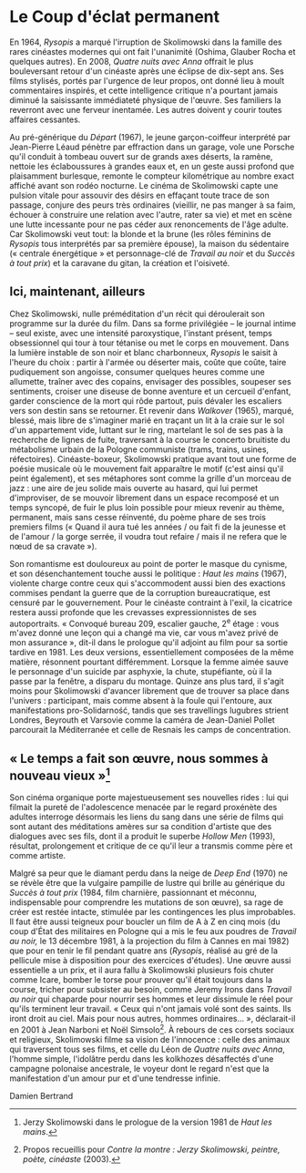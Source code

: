# Le Coup d'éclat permanent

En 1964, _Rysopis_ a marqué l'irruption de Skolimowski dans la famille des rares cinéastes modernes qui ont fait l'unanimité (Oshima, Glauber Rocha et quelques autres). En 2008, _Quatre nuits avec Anna_ offrait le plus bouleversant retour d'un cinéaste après une éclipse de dix-sept ans. Ses films stylisés, portés par l'urgence de leur propos, ont donné lieu à moult commentaires inspirés, et cette intelligence critique n'a pourtant jamais diminué la saisissante immédiateté physique de l'œuvre. Ses familiers la reverront avec une ferveur inentamée. Les autres doivent y courir toutes affaires cessantes.

Au pré-générique du _Départ_ (1967), le jeune garçon-coiffeur interprété par Jean-Pierre Léaud pénètre par effraction dans un garage, vole une Porsche qu'il conduit à tombeau ouvert sur de grands axes déserts, la ramène, nettoie les éclaboussures à grandes eaux et, en un geste aussi profond que plaisamment burlesque, remonte le compteur kilométrique au nombre exact affiché avant son rodéo nocturne. Le cinéma de Skolimowski capte une pulsion vitale pour assouvir des désirs en effaçant toute trace de son passage, conjure des peurs très ordinaires (vieillir, ne pas manger à sa faim, échouer à construire une relation avec l'autre, rater sa vie) et met en scène une lutte incessante pour ne pas céder aux renoncements de l'âge adulte. Car Skolimowski veut tout: la blonde et la brune (les rôles féminins de _Rysopis_ tous interprétés par sa première épouse), la maison du sédentaire (« centrale énergétique » et personnage-clé de _Travail au noir_ et du _Succès à tout prix_) et la caravane du gitan, la création et l'oisiveté.

## Ici, maintenant, ailleurs

Chez Skolimowski, nulle préméditation d'un récit qui déroulerait son programme sur la durée du film. Dans sa forme privilégiée – le journal intime – seul existe, avec une intensité paroxystique, l'instant présent, temps obsessionnel qui tour à tour tétanise ou met le corps en mouvement. Dans la lumière instable de son noir et blanc charbonneux, _Rysopis_ le saisit à l'heure du choix : partir à l'armée ou déserter mais, coûte que coûte, taire pudiquement son angoisse, consumer quelques heures comme une allumette, traîner avec des copains, envisager des possibles, soupeser ses sentiments, croiser une diseuse de bonne aventure et un cercueil d'enfant, garder conscience de la mort qui rôde partout, puis dévaler les escaliers vers son destin sans se retourner. Et revenir dans _Walkover_ (1965), marqué, blessé, mais libre de s'imaginer marié en traçant un lit à la craie sur le sol d'un appartement vide, luttant sur le ring, martelant le sol de ses pas à la recherche de lignes de fuite, traversant à la course le concerto bruitiste du métabolisme urbain de la Pologne communiste (trams, trains, usines, réfectoires). Cinéaste-boxeur, Skolimowski pratique avant tout une forme de poésie musicale où le mouvement fait apparaître le motif (c'est ainsi qu'il peint également), et ses métaphores sont comme la grille d'un morceau de jazz : une aire de jeu solide mais ouverte au hasard, qui lui permet d'improviser, de se mouvoir librement dans un espace recomposé et un temps syncopé, de fuir le plus loin possible pour mieux revenir au thème, permanent, mais sans cesse réinventé, du poème phare de ses trois premiers films (« Quand il aura tué les années / ou fait fi de la jeunesse et de l'amour / la gorge serrée, il voudra tout refaire / mais il ne refera que le nœud de sa cravate »).

Son romantisme est douloureux au point de porter le masque du cynisme, et son désenchantement touche aussi le politique : _Haut les mains_ (1967), violente charge contre ceux qui s'accommodent aussi bien des exactions commises pendant la guerre que de la corruption bureaucratique, est censuré par le gouvernement. Pour le cinéaste contraint à l'exil, la cicatrice restera aussi profonde que les crevasses expressionnistes de ses autoportraits. « Convoqué bureau 209, escalier gauche, 2<sup>e</sup> étage : vous m'avez donné une leçon qui a changé ma vie, car vous m'avez privé de mon assurance », dit-il dans le prologue qu'il adjoint au film pour sa sortie tardive en 1981. Les deux versions, essentiellement composées de la même matière, résonnent pourtant différemment. Lorsque la femme aimée sauve le personnage d'un suicide par asphyxie, la chute, stupéfiante, où il la passe par la fenêtre, a disparu du montage. Quinze ans plus tard, il s'agit moins pour Skolimowski d'avancer librement que de trouver sa place dans l'univers : participant, mais comme absent à la foule qui l'entoure, aux manifestations pro-Solidarność, tandis que ses travellings lugubres strient Londres, Beyrouth et Varsovie comme la caméra de Jean-Daniel Pollet parcourait la Méditerranée et celle de Resnais les camps de concentration.

## « Le temps a fait son œuvre, nous sommes à nouveau vieux »[^1]

Son cinéma organique porte majestueusement ses nouvelles rides : lui qui filmait la pureté de l'adolescence menacée par le regard proxénète des adultes interroge désormais les liens du sang dans une série de films qui sont autant des méditations amères sur sa condition d'artiste que des dialogues avec ses fils, dont il a produit le superbe _Hollow Men_ (1993), résultat, prolongement et critique de ce qu'il leur a transmis comme père et comme artiste.

Malgré sa peur que le diamant perdu dans la neige de _Deep End_ (1970) ne se révèle être que la vulgaire pampille de lustre qui brille au générique du _Succès à tout prix_ (1984, film charnière, passionnant et méconnu, indispensable pour comprendre les mutations de son œuvre), sa rage de créer est restée intacte, stimulée par les contingences les plus improbables. Il faut être aussi teigneux pour boucler un film de A à Z en cinq mois (du coup d'État des militaires en Pologne qui a mis le feu aux poudres de _Travail au noir,_ le 13 décembre 1981, à la projection du film à Cannes en mai 1982) que pour en tenir le fil pendant quatre ans (_Rysopis_, réalisé au gré de la pellicule mise à disposition pour des exercices d'études). Une œuvre aussi essentielle a un prix, et il aura fallu à Skolimowski plusieurs fois chuter comme Icare, bomber le torse pour prouver qu'il était toujours dans la course, tricher pour subsister au besoin, comme Jeremy Irons dans _Travail au noir_ qui chaparde pour nourrir ses hommes et leur dissimule le réel pour qu'ils terminent leur travail. « Ceux qui n'ont jamais volé sont des saints. Ils iront droit au ciel. Mais pour nous autres, hommes ordinaires... », déclarait-il en 2001 à Jean Narboni et Noël Simsolo[^2]. À rebours de ces corsets sociaux et religieux, Skolimowski filme sa vision de l'innocence : celle des animaux qui traversent tous ses films, et celle du Léon de _Quatre nuits avec Anna_, l'homme simple, l'idolâtre perdu dans les kolkhozes désaffectés d'une campagne polonaise ancestrale, le voyeur dont le regard n'est que la manifestation d'un amour pur et d'une tendresse infinie.

Damien Bertrand

[^1]: Jerzy Skolimowski dans le prologue de la version 1981 de _Haut les mains_.
[^2]: Propos recueillis pour _Contre la montre : Jerzy Skolimowski, peintre, poète, cinéaste_ (2003).
